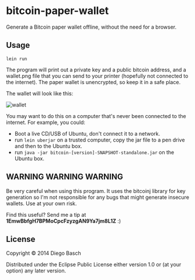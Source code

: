 # bitcoin-paper-wallet

Generate a Bitcoin paper wallet offline, without the need for a browser.

## Usage

`lein run`

The program will print out a private key and a public bitcoin address, and a wallet.png file
that you can send to your printer (hopefully not connected to the internet). 
The paper wallet is unencrypted, so keep it in a safe place.

The wallet will look like this:

 ![wallet](https://raw.github.com/dbasch/bitcoin-paper-wallet/master/wallet.png)
 
You may want to do this on a computer that's never been connected to the internet. For example, you could:

* Boot a live CD/USB of Ubuntu, don't connect it to a network.
* run `lein uberjar` on a trusted computer, copy the jar file to a pen drive and then to the Ubuntu box.
* run `java -jar bitcoin-[version]-SNAPSHOT-standalone.jar` on the Ubuntu box. 
 

## WARNING WARNING WARNING 

Be very careful when using this program. It uses the bitcoinj library for key generation
 so I'm not responsible for any bugs that might generate insecure wallets. Use at your own risk.

Find this useful? Send me a tip at **1EmwBbfgH7BPMoCpcFzyzgAN9Ya7jm8L1Z** :)

## License

Copyright © 2014 Diego Basch

Distributed under the Eclipse Public License either version 1.0 or (at
your option) any later version.
